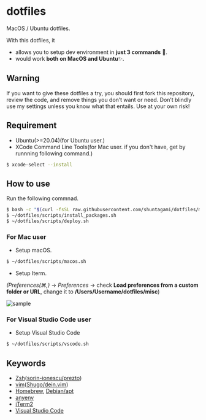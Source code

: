 # dotfiles

MacOS / Ubuntu dotfiles.

With this dotfiles, it

- allows you to setup dev environment in **just 3 commands** 🚀.
- would work **both on MacOS and Ubuntu**✨.

## Warning

If you want to give these dotfiles a try, you should first fork this repository, review the code, and remove things you don’t want or need. Don’t blindly use my settings unless you know what that entails. Use at your own risk!

## Requirement

- Ubuntu(>=20.04)(for Ubuntu user.)
- XCode Command Line Tools(for Mac user. if you don't have, get by runnning following command.)

```bash
$ xcode-select --install
```

## How to use

Run the following commnad.

```bash
$ bash -c "$(curl -fsSL raw.githubusercontent.com/shuntagami/dotfiles/main/scripts/install_dotfiles.sh)"
$ ~/dotfiles/scripts/install_packages.sh
$ ~/dotfiles/scripts/deploy.sh
```

### For Mac user

- Setup macOS.

```bash
$ ~/dotfiles/scripts/macos.sh
```

- Setup Iterm.

_(Preferences(⌘,)_ → _Preferences_ → check <b>Load preferences from a custom folder or URL</b>, change it to <b>/Users/Username/dotfiles/misc</b>)

![sample](https://user-images.githubusercontent.com/69618840/153607360-dc173d13-c551-4f2c-9ce5-02cbfeb0a120.png)

### For Visual Studio Code user

- Setup Visual Studio Code

```bash
$ ~/dotfiles/scripts/vscode.sh
```

## Keywords

- [Zsh](https://www.zsh.org/)([sorin-ionescu/prezto](https://github.com/sorin-ionescu/prezto))
- [vim](https://github.com/vim/vim)([Shugo/dein.vim](https://github.com/Shougo/dein.vim))
- [Homebrew](https://github.com/Homebrew/brew), [Debian/apt](https://github.com/Debian/apt)
- [anyenv](https://github.com/anyenv/anyenv)
- [iTerm2](https://github.com/gnachman/iTerm2)
- [Visual Studio Code](https://github.com/microsoft/vscode)
